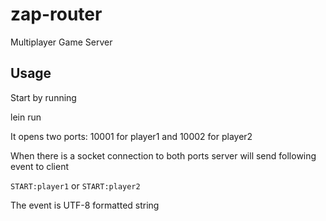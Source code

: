 # zap-router

Multiplayer Game Server

## Usage

Start by running

  lein run

It opens two ports: 10001 for player1 and 10002 for player2

When there is a socket connection to both ports server will send following event to client

`START:player1` or `START:player2`

The event is UTF-8 formatted string

